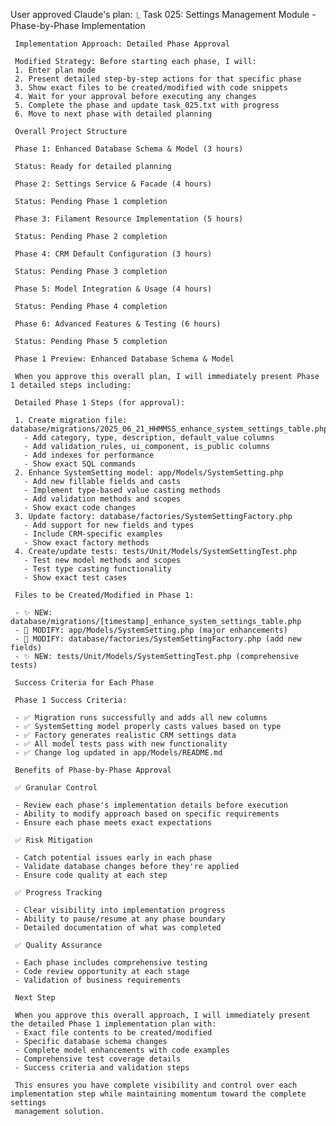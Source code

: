 User approved Claude's plan:
  ⎿  Task 025: Settings Management Module - Phase-by-Phase Implementation

     Implementation Approach: Detailed Phase Approval

     Modified Strategy: Before starting each phase, I will:
     1. Enter plan mode
     2. Present detailed step-by-step actions for that specific phase  
     3. Show exact files to be created/modified with code snippets
     4. Wait for your approval before executing any changes
     5. Complete the phase and update task_025.txt with progress
     6. Move to next phase with detailed planning

     Overall Project Structure

     Phase 1: Enhanced Database Schema & Model (3 hours)

     Status: Ready for detailed planning

     Phase 2: Settings Service & Facade (4 hours)

     Status: Pending Phase 1 completion

     Phase 3: Filament Resource Implementation (5 hours)

     Status: Pending Phase 2 completion  

     Phase 4: CRM Default Configuration (3 hours)

     Status: Pending Phase 3 completion

     Phase 5: Model Integration & Usage (4 hours)

     Status: Pending Phase 4 completion

     Phase 6: Advanced Features & Testing (6 hours)

     Status: Pending Phase 5 completion

     Phase 1 Preview: Enhanced Database Schema & Model

     When you approve this overall plan, I will immediately present Phase 1 detailed steps including:

     Detailed Phase 1 Steps (for approval):

     1. Create migration file: database/migrations/2025_06_21_HHMMSS_enhance_system_settings_table.php
       - Add category, type, description, default_value columns
       - Add validation_rules, ui_component, is_public columns  
       - Add indexes for performance
       - Show exact SQL commands
     2. Enhance SystemSetting model: app/Models/SystemSetting.php
       - Add new fillable fields and casts
       - Implement type-based value casting methods
       - Add validation methods and scopes
       - Show exact code changes
     3. Update factory: database/factories/SystemSettingFactory.php
       - Add support for new fields and types
       - Include CRM-specific examples
       - Show exact factory methods
     4. Create/update tests: tests/Unit/Models/SystemSettingTest.php
       - Test new model methods and scopes
       - Test type casting functionality
       - Show exact test cases

     Files to be Created/Modified in Phase 1:

     - ✨ NEW: database/migrations/[timestamp]_enhance_system_settings_table.php
     - 🔧 MODIFY: app/Models/SystemSetting.php (major enhancements)
     - 🔧 MODIFY: database/factories/SystemSettingFactory.php (add new fields)
     - ✨ NEW: tests/Unit/Models/SystemSettingTest.php (comprehensive tests)

     Success Criteria for Each Phase

     Phase 1 Success Criteria:

     - ✅ Migration runs successfully and adds all new columns
     - ✅ SystemSetting model properly casts values based on type
     - ✅ Factory generates realistic CRM settings data
     - ✅ All model tests pass with new functionality
     - ✅ Change log updated in app/Models/README.md

     Benefits of Phase-by-Phase Approval

     ✅ Granular Control

     - Review each phase's implementation details before execution
     - Ability to modify approach based on specific requirements
     - Ensure each phase meets exact expectations

     ✅ Risk Mitigation

     - Catch potential issues early in each phase
     - Validate database changes before they're applied
     - Ensure code quality at each step

     ✅ Progress Tracking

     - Clear visibility into implementation progress
     - Ability to pause/resume at any phase boundary
     - Detailed documentation of what was completed

     ✅ Quality Assurance

     - Each phase includes comprehensive testing
     - Code review opportunity at each stage
     - Validation of business requirements

     Next Step

     When you approve this overall approach, I will immediately present the detailed Phase 1 implementation plan with:
     - Exact file contents to be created/modified
     - Specific database schema changes
     - Complete model enhancements with code examples
     - Comprehensive test coverage details
     - Success criteria and validation steps

     This ensures you have complete visibility and control over each implementation step while maintaining momentum toward the complete settings 
     management solution.